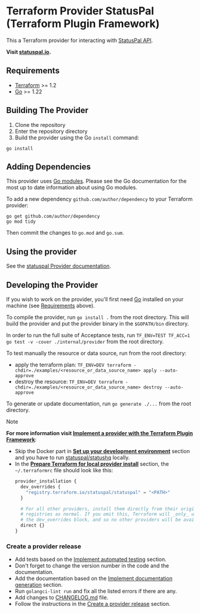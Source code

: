 # Terraform Provider StatusPal (Terraform Plugin Framework)

This a Terraform provider for interacting with [StatusPal API](https://www.statuspal.io/api-docs).

**Visit [statuspal.io](https://www.statuspal.io/).**

## Requirements

- [Terraform](https://developer.hashicorp.com/terraform/downloads) >= 1.2
- [Go](https://golang.org/doc/install) >= 1.22

## Building The Provider

1. Clone the repository
2. Enter the repository directory
3. Build the provider using the Go `install` command:

```shell
go install
```

## Adding Dependencies

This provider uses [Go modules](https://github.com/golang/go/wiki/Modules).
Please see the Go documentation for the most up to date information about using Go modules.

To add a new dependency `github.com/author/dependency` to your Terraform provider:

```shell
go get github.com/author/dependency
go mod tidy
```

Then commit the changes to `go.mod` and `go.sum`.

## Using the provider

See the [statuspal Provider documentation](https://registry.terraform.io/providers/statuspal/statuspal/latest/docs).

## Developing the Provider

If you wish to work on the provider, you'll first need [Go](http://www.golang.org) installed on your machine (see [Requirements](#requirements) above).

To compile the provider, run `go install .` from the root directory. This will build the provider and put the provider binary in the `$GOPATH/bin` directory.

In order to run the full suite of Acceptance tests, run `TF_ENV=TEST TF_ACC=1 go test -v -cover ./internal/provider` from the root directory.

To test manually the resource or data source, run from the root directory:
- apply the terraform plan: `TF_ENV=DEV terraform -chdir=./examples/<resource_or_data_source_name> apply --auto-approve`
- destroy the resource: `TF_ENV=DEV terraform -chdir=./examples/<resource_or_data_source_name> destroy --auto-approve`

To generate or update documentation, run `go generate ./...` from the root directory.

> [!NOTE]
> **For more information visit [Implement a provider with the Terraform Plugin Framework](https://developer.hashicorp.com/terraform/tutorials/providers-plugin-framework/providers-plugin-framework-provider)**:
>
> - Skip the Docker part in [**Set up your development environment**](https://developer.hashicorp.com/terraform/tutorials/providers-plugin-framework/providers-plugin-framework-provider#set-up-your-development-environment) section and you have to run [statuspal/statushq](https://github.com/statuspal/statushq) locally.
> - In the [**Prepare Terraform for local provider install**](https://developer.hashicorp.com/terraform/tutorials/providers-plugin-framework/providers-plugin-framework-provider#prepare-terraform-for-local-provider-install) section, the `~/.terraformrc` file should look like this:
>   ```terraform
>   provider_installation {
>     dev_overrides {
>       "registry.terraform.io/statuspal/statuspal" = "<PATH>"
>     }
>
>     # For all other providers, install them directly from their origin provider
>     # registries as normal. If you omit this, Terraform will _only_ use
>     # the dev_overrides block, and so no other providers will be available.
>     direct {}
>   }
>   ```

### Create a provider release

- Add tests based on the [Implement automated testing](https://developer.hashicorp.com/terraform/tutorials/providers-plugin-framework/providers-plugin-framework-acceptance-testing) section.
- Don't forget to change the version number in the code and the documentation.
- Add the documentation based on the [Implement documentation generation](https://developer.hashicorp.com/terraform/tutorials/providers-plugin-framework/providers-plugin-framework-documentation-generation) section.
- Run `golangci-lint run` and fix all the listed errors if there are any.
- Add changes to [CHANGELOG.md](https://github.com/statuspal/terraform-provider-statuspal/blob/main/CHANGELOG.md) file.
- Follow the instructions in the [Create a provider release](https://developer.hashicorp.com/terraform/tutorials/providers-plugin-framework/providers-plugin-framework-release-publish#create-a-provider-release) section.
